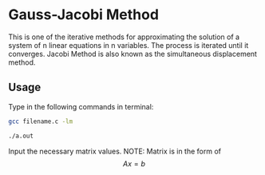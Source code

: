 # Gauss-Jacobi Method
This is one of the iterative methods for approximating the solution of a system of n linear equations in n variables. The process is iterated until it converges. Jacobi Method is also known as the simultaneous displacement method.

## Usage
Type in the following commands in terminal:
```bash
gcc filename.c -lm
```
```bash
./a.out
```
Input the necessary matrix values. NOTE: Matrix is in the form of 
$$ Ax = b $$
